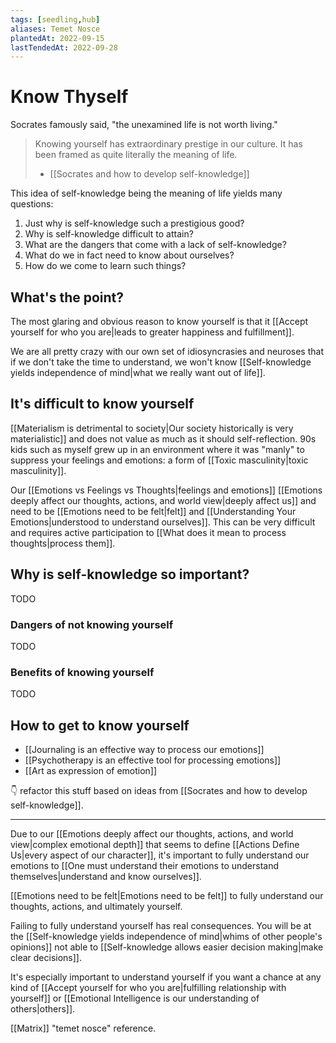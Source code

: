 ```yaml
---
tags: [seedling,hub]
aliases: Temet Nosce
plantedAt: 2022-09-15
lastTendedAt: 2022-09-28
---
```


# Know Thyself

Socrates famously said, "the unexamined life is not worth living."

> Knowing yourself has extraordinary prestige in our culture. It has been framed as quite literally the meaning of life.
> - [[Socrates and how to develop self-knowledge]]

This idea of self-knowledge being the meaning of life yields many questions:

1. Just why is self-knowledge such a prestigious good?
2. Why is self-knowledge difficult to attain?
3. What are the dangers that come with a lack of self-knowledge?
4. What do we in fact need to know about ourselves?
5. How do we come to learn such things?

## What's the point?

The most glaring and obvious reason to know yourself is that it [[Accept yourself for who you are|leads to greater happiness and fulfillment]].

We are all pretty crazy with our own set of idiosyncrasies and neuroses that if we don't take the time to understand, we won't know [[Self-knowledge yields independence of mind|what we really want out of life]].


## It's difficult to know yourself

[[Materialism is detrimental to society|Our society historically is very materialistic]] and does not value as much as it should self-reflection. 90s kids such as myself grew up in an environment where it was "manly" to suppress your feelings and emotions: a form of [[Toxic masculinity|toxic masculinity]].

Our [[Emotions vs Feelings vs Thoughts|feelings and emotions]] [[Emotions deeply affect our thoughts, actions, and world view|deeply affect us]] and need to be [[Emotions need to be felt|felt]] and [[Understanding Your Emotions|understood to understand ourselves]]. This can be very difficult and requires active participation to [[What does it mean to process thoughts|process them]].

## Why is self-knowledge so important?

TODO



### Dangers of not knowing yourself

TODO

### Benefits of knowing yourself

TODO

## How to get to know yourself

- [[Journaling is an effective way to process our emotions]]
- [[Psychotherapy is an effective tool for processing emotions]]
- [[Art as expression of emotion]]


👇 refactor this stuff based on ideas from [[Socrates and how to develop self-knowledge]].

---

Due to our [[Emotions deeply affect our thoughts, actions, and world view|complex emotional depth]] that seems to define [[Actions Define Us|every aspect of our character]], it's important to fully understand our emotions to [[One must understand their emotions to understand themselves|understand and know ourselves]].

[[Emotions need to be felt|Emotions need to be felt]] to fully understand our thoughts, actions, and ultimately yourself.

Failing to fully understand yourself has real consequences. You will be at the [[Self-knowledge yields independence of mind|whims of other people's opinions]] not able to [[Self-knowledge allows easier decision making|make clear decisions]].

It's especially important to understand yourself if you want a chance at any kind of [[Accept yourself for who you are|fulfilling relationship with yourself]] or [[Emotional Intelligence is our understanding of others|others]].

[[Matrix]] "temet nosce" reference.
